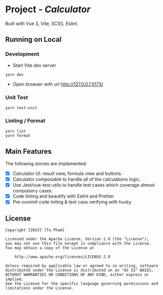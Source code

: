 # Project - _Calculator_

Built with Vue 3, Vite, SCSS, Eslint.

## Running on Local
### Development
- Start Vite dev server
```
yarn dev
```
- Open browser with url http://127.0.0.1:5173/
### Unit Test
```
yarn test:unit
```
### Linting / Format
```
yarn lint
yarn format
```
## Main Features

The following stories are implemented:
- [x] Calculator UI: result view, formula view and buttons.
- [x] Calculator composable to handle all of the calculations logic.
- [x] Use Jest/vue-test-utils to handle test cases which coverage almost compulsory cases.
- [x] Code linting and beautify with Eslint and Prettier
- [x] Pre-commit code linting & test case verifying with husky

## License

    Copyright [2023] [Tu Pham]

    Licensed under the Apache License, Version 2.0 (the "License");
    you may not use this file except in compliance with the License.
    You may obtain a copy of the License at

        http://www.apache.org/licenses/LICENSE-2.0

    Unless required by applicable law or agreed to in writing, software
    distributed under the License is distributed on an "AS IS" BASIS,
    WITHOUT WARRANTIES OR CONDITIONS OF ANY KIND, either express or implied.
    See the License for the specific language governing permissions and
    limitations under the License.
